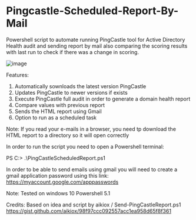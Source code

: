 # Pingcastle-Scheduled-Report-By-Mail

Powershell script to automate running PingCastle tool for Active Directory Health audit and sending report by mail
also comparing the scoring results with last run to check if there was a change in scoring.

![image](https://user-images.githubusercontent.com/6965771/153182886-7739fc9e-3bb5-4c59-98d3-53a59c1f2d1a.png)

Features:
1. Automatically sownloads the latest version PingCastle
2. Updates PingCastle to newer versions if exists
3. Execute PingCastle full audit in order to generate a domain health report
4. Compare values with previous report
5. Sends the HTML report using Gmail
6. Option to run as a scheduled task

Note: If you read your e-mails in a browser, you need tp download the HTML report to a directory so it will open correctly

In order to run the script you need to open a Powershell terminal:

PS C:\> .\PingCastleScheduledReport.ps1

In order to be able to send emails using gmail you will need to create a gmail application password using this link:
https://myaccount.google.com/apppasswords

Note: Tested on windows 10 Powershell 5.1

Credits:
Based on idea and script by aikiox / Send-PingCastleReport.ps1
https://gist.github.com/aikiox/98f97ccc092557acc1ea958d65f8f361

